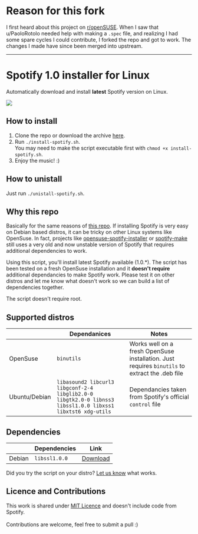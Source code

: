 # Reason for this fork

I first heard about this project on [r/openSUSE](https://www.reddit.com/r/openSUSE/comments/6j8m2j/spotify_10_installer_for_opensuse/djgmqb9/?context=8&depth=9). When I saw that u/PaoloRotolo needed help with making a `.spec` file, and realizing I had some spare cycles I could contribute, I forked the repo and got to work. The changes I made have since been merged into upstream.

---

# Spotify 1.0 installer for Linux
Automatically download and install **latest** Spotify version on Linux.

![](https://notabug.org/jonlandrum/spotify-linux-installer/raw/master/artwork/spotify-opensuse.jpg)

## How to install
1. Clone the repo or download the archive [here](https://github.com/paolorotolo/spotify-linux-installer/archive/master.zip).
2. Run `./install-spotify.sh`. <br> You may need to make the script executable first with `chmod +x install-spotify.sh`.
3. Enjoy the music! :)

## How to unistall
Just run `./unistall-spotify.sh`.

## Why this repo
Basically for the same reasons of [this repo](https://github.com/aspiers/opensuse-spotify-installer#why-is-this-script-here-on-github). If installing Spotify is very easy on Debian based distros, it can be tricky on other Linux systems like OpenSuse. In fact, projects like [opensuse-spotify-installer](https://github.com/aspiers/opensuse-spotify-installer) or [spotify-make](https://github.com/leamas/spotify-make) still uses a very old and now unstable version of Spotify that requires additional dependencies to work.

Using this script, you'll install latest Spotify available (1.0.\*). The script has been tested on a fresh OpenSuse installation and it **doesn't require** additional dependancies to make Spotify work. Please test it on other distros and let me know what doesn't work so we can build a list of dependencies together.

The script doesn't require root.

## Supported distros
|   | Dependanices  | Notes |
|---|---|---|
| OpenSuse | `binutils` | Works well on a fresh OpenSuse installation. Just requires `binutils` to extract the .deb file  |
| Ubuntu/Debian | `libasound2 libcurl3 libgconf-2-4 libglib2.0-0 libgtk2.0-0 libnss3 libssl1.0.0 libxss1 libxtst6 xdg-utils`  | Dependancies taken from Spotify's official `control` file|

## Dependencies

|   | Dependencies  | Link |
|---|---|---|
| Debian | `libssl1.0.0` |  [Download](https://packages.debian.org/it/jessie//libssl1.0.0/download)

Did you try the script on your distro? [Let us know](https://github.com/paolorotolo/spotify-linux-installer/issues/new) what works.

## Licence and Contributions
This work is shared under [MIT Licence](https://github.com/paolorotolo/spotify-opensuse-installer/blob/master/LICENSE) and doesn't include code from Spotify.<br>
<br>
Contributions are welcome, feel free to submit a pull :)<br>
